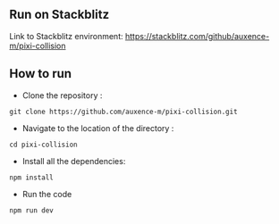 ## Run on Stackblitz

Link to Stackblitz environment: https://stackblitz.com/github/auxence-m/pixi-collision

## How to run

- Clone the repository :
```
git clone https://github.com/auxence-m/pixi-collision.git
```

- Navigate to the location of the directory :
```
cd pixi-collision
```

- Install all the dependencies:
```
npm install
```

- Run the code
```
npm run dev
```
